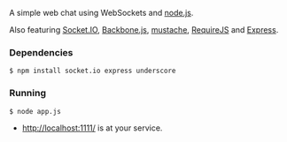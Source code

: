 A simple web chat using WebSockets and [node.js](http://nodejs.org/).

Also featuring
[Socket.IO](http://socket.io/),
[Backbone.js](http://backbonejs.org/),
[mustache](https://github.com/janl/mustache.js),
[RequireJS](http://requirejs.org/) and
[Express](http://expressjs.com/).


### Dependencies

    $ npm install socket.io express underscore


### Running

    $ node app.js

- [http://localhost:1111/](http://localhost:1111/) is at your service.